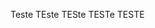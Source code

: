 <!-- ***O que você me fez fazer?***

![image](/events/Images/0916.gif) -->
Teste TEste TESte TESTe TESTE
